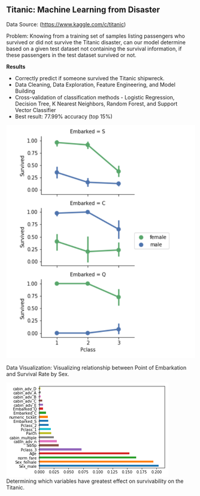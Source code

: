 ## Titanic: Machine Learning from Disaster

Data Source: (https://www.kaggle.com/c/titanic)

Problem: Knowing from a training set of samples listing passengers who survived or did not survive the Titanic disaster, can our model determine based on a given test dataset not containing the survival information, if these passengers in the test dataset survived or not.

**Results**
* Correctly predict if someone survived the Titanic shipwreck.
* Data Cleaning, Data Exploration, Feature Engineering, and Model Building
* Cross-validation of classification methods - Logistic Regression, Decision Tree, K Nearest Neighbors, Random Forest, and Support Vector Classifier
* Best result: 77.99% accuracy (top 15%)

![](/image2.png)

Data Visualization: Visualizing relationship between Point of Embarkation and Survival Rate by Sex.

![](/image.png)
<br> Determining which variables have greatest effect on survivability on the Titanic.
